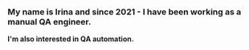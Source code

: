 ### My name is Irina and since 2021 - I have been working as a manual QA engineer.
**I'm also interested in QA automation.**
